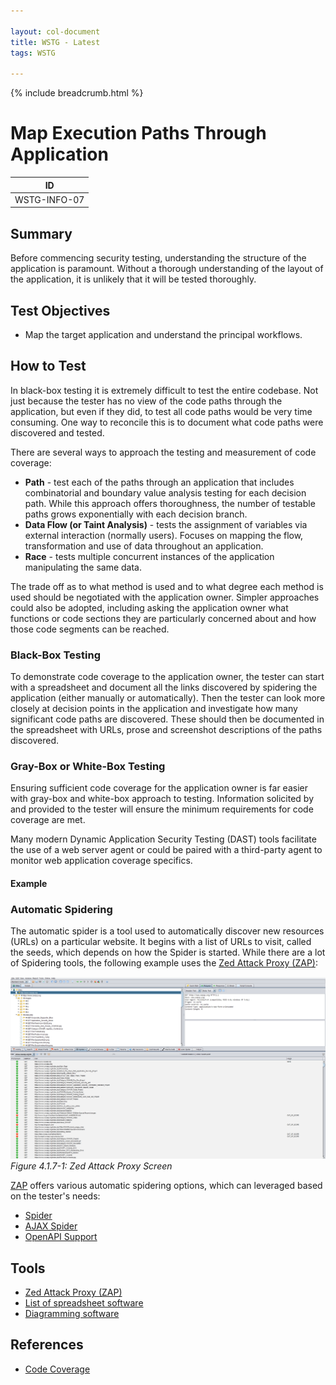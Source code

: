 ```yaml
---

layout: col-document
title: WSTG - Latest
tags: WSTG

---
```


{% include breadcrumb.html %}
# Map Execution Paths Through Application

|ID          |
|------------|
|WSTG-INFO-07|

## Summary

Before commencing security testing, understanding the structure of the application is paramount. Without a thorough understanding of the layout of the application, it is unlikely that it will be tested thoroughly.

## Test Objectives

- Map the target application and understand the principal workflows.

## How to Test

In black-box testing it is extremely difficult to test the entire codebase. Not just because the tester has no view of the code paths through the application, but even if they did, to test all code paths would be very time consuming. One way to reconcile this is to document what code paths were discovered and tested.

There are several ways to approach the testing and measurement of code coverage:

- **Path** - test each of the paths through an application that includes combinatorial and boundary value analysis testing for each decision path. While this approach offers thoroughness, the number of testable paths grows exponentially with each decision branch.
- **Data Flow (or Taint Analysis)** - tests the assignment of variables via external interaction (normally users). Focuses on mapping the flow, transformation and use of data throughout an application.
- **Race** - tests multiple concurrent instances of the application manipulating the same data.

The trade off as to what method is used and to what degree each method is used should be negotiated with the application owner. Simpler approaches could also be adopted, including asking the application owner what functions or code sections they are particularly concerned about and how those code segments can be reached.

### Black-Box Testing

To demonstrate code coverage to the application owner, the tester can start with a spreadsheet and document all the links discovered by spidering the application (either manually or automatically). Then the tester can look more closely at decision points in the application and investigate how many significant code paths are discovered. These should then be documented in the spreadsheet with URLs, prose and screenshot descriptions of the paths discovered.

### Gray-Box or White-Box Testing

Ensuring sufficient code coverage for the application owner is far easier with gray-box and white-box approach to testing. Information solicited by and provided to the tester will ensure the minimum requirements for code coverage are met.

Many modern Dynamic Application Security Testing (DAST) tools facilitate the use of a web server agent or could be paired with a third-party agent to monitor web application coverage specifics.

#### Example

### Automatic Spidering

The automatic spider is a tool used to automatically discover new resources (URLs) on a particular website. It begins with a list of URLs to visit, called the seeds, which depends on how the Spider is started. While there are a lot of Spidering tools, the following example uses the [Zed Attack Proxy (ZAP)](https://github.com/zaproxy/zaproxy):

![Zed Attack Proxy Screen](images/OWASPZAPSP.png)\
*Figure 4.1.7-1: Zed Attack Proxy Screen*

[ZAP](https://github.com/zaproxy/zaproxy) offers various automatic spidering options, which can leveraged based on the tester's needs:

- [Spider](https://www.zaproxy.org/docs/desktop/start/features/spider/)
- [AJAX Spider](https://www.zaproxy.org/docs/desktop/addons/ajax-spider/)
- [OpenAPI Support](https://www.zaproxy.org/docs/desktop/addons/openapi-support/)

## Tools

- [Zed Attack Proxy (ZAP)](https://github.com/zaproxy/zaproxy)
- [List of spreadsheet software](https://en.wikipedia.org/wiki/List_of_spreadsheet_software)
- [Diagramming software](https://en.wikipedia.org/wiki/List_of_concept-_and_mind-mapping_software)

## References

- [Code Coverage](https://en.wikipedia.org/wiki/Code_coverage)
